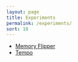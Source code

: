 ```yaml
---
layout: page
title: Experiments
permalink: /experiments/
sort: 10
---
```


- [Memory Flipper](http://www.nathanarthur.com/memory-flipper/index.html)
- [Tempo](http://www.nathanarthur.com/Tempo/)
